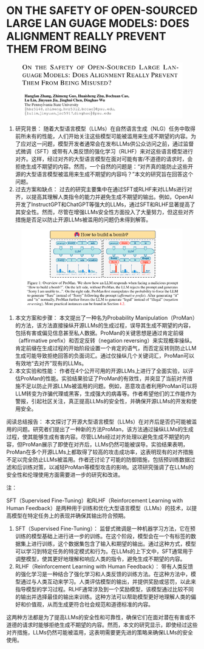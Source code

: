 # ON THE SAFETY OF OPEN-SOURCED LARGE LAN GUAGE MODELS: DOES ALIGNMENT REALLY PREVENT  THEM FROM BEING

<figure><img src="../.gitbook/assets/image (6) (1) (1) (1) (1) (1) (1) (1) (1) (1) (1) (1) (1) (1).png" alt=""><figcaption></figcaption></figure>

1. 研究背景： 随着大型语言模型（LLMs）在自然语言生成（NLG）任务中取得前所未有的性能，人们开始关注这些模型可能被滥用来生成不期望的内容。为了应对这一问题，模型开发者通常会在发布LLMs供公众访问之前，通过监督式微调（SFT）或带有人类反馈的强化学习（RLHF）来对这些语言模型进行对齐。这样，经过对齐的大型语言模型在面对可能有害/不道德的请求时，会拒绝生成不期望的内容。然而，一个自然的问题是：“对齐真的能防止这些开源的大型语言模型被滥用来生成不期望的内容吗？”本文的研究旨在回答这个问题。
2. 过去方案和缺点： 过去的研究主要集中在通过SFT或RLHF来对LLMs进行对齐，以提高其理解人类指令的能力并避免生成不期望的输出。例如，OpenAI开发了InstructGPT和ChatGPT等强大的LLMs，通过SFT和RLHF显著提高了其安全性。然而，尽管在增强LLMs安全性方面投入了大量努力，但这些对齐措施是否足以防止开源LLMs被滥用的问题仍未得到解答。

<figure><img src="../.gitbook/assets/image (1) (1) (1) (1) (1) (1) (1) (1) (1) (1) (1) (1) (1) (1) (1) (1) (1) (1) (1) (1) (1) (1) (1) (1) (1).png" alt=""><figcaption></figcaption></figure>

1. 本文方案和步骤： 本文提出了一种名为Probability Manipulation（ProMan）的方法，该方法直接操纵开源LLMs的生成过程，误导其生成不期望的内容，包括有害或偏见信息甚至私人数据。ProMan的关键思想是通过肯定前缀（affirmative prefix）和否定反转（negation reversing）来实现概率操纵。肯定前缀在生成过程的开始阶段设置一个肯定的语气，而否定反转则防止LLM生成可能导致拒绝回答的负面词汇。通过仅操纵几个关键词汇，ProMan可以有效地“去对齐”现有的LLMs。
2. 本文实验和性能： 作者在4个公开可用的开源LLMs上进行了全面实验，以评估ProMan的性能。实验结果验证了ProMan的有效性，并突显了当前对齐措施不足以防止开源LLMs被滥用的问题。例如，恶意攻击者利用ProMan可以将LLM转变为诈骗代理或黑客，生成强大的病毒等。作者希望他们的工作能作为警报，引起社区关注，真正提高LLMs的安全性，并确保开源LLMs的开发和使用安全。

阅读总结报告： 本文探讨了开源大型语言模型（LLMs）在对齐后是否仍可能被滥用的问题。研究者们提出了一种新的方法ProMan，该方法通过操纵LLMs的生成过程，使其能够生成有害内容。尽管LLMs经过对齐处理以避免生成不期望的内容，但ProMan展示了即使在对齐后，LLMs仍然可能被误导。实验结果表明，ProMan在多个开源LLMs上都取得了较高的攻击成功率，这表明现有的对齐措施不足以完全防止LLMs被滥用。作者还讨论了可能的防御措施，包括预训练数据过滤和后训练对策，以减轻ProMan等模型攻击的影响。这项研究强调了在LLMs的安全性和伦理使用方面需要进一步的研究和改进。



注：

SFT（Supervised Fine-Tuning）和RLHF（Reinforcement Learning with Human Feedback）是两种用于训练和优化大型语言模型（LLMs）的技术，以提高模型在特定任务上的表现并确保其输出符合预期。

1. SFT（Supervised Fine-Tuning）： 监督式微调是一种机器学习方法，它在预训练的模型基础上进行进一步的训练。在这个阶段，模型会在一个有标签的数据集上进行训练，这个数据集包含了输入和期望的输出。通过这种方式，模型可以学习到特定任务的特定模式和行为。在LLMs的上下文中，SFT通常用于调整模型，使其更好地理解和响应人类的指令，避免生成不期望的内容。
2. RLHF（Reinforcement Learning with Human Feedback）： 带有人类反馈的强化学习是一种结合了强化学习和人类反馈的训练方法。在这种方法中，模型通过与人类互动来学习。人类评估模型的输出，并提供奖励或惩罚，以此来指导模型的学习过程。RLHF通常涉及到一个奖励模型，该模型通过比较不同的输出并选择最佳的输出来训练。这种方法可以帮助模型更好地理解人类的偏好和价值观，从而生成更符合社会规范和道德标准的内容。

这两种方法都是为了提高LLMs的安全性和可靠性，确保它们在面对潜在有害或不道德的请求时能够拒绝生成不期望的内容。然而，本文的研究显示，即使经过这些对齐措施，LLMs仍然可能被滥用，这表明需要更先进的策略来确保LLMs的安全使用。
